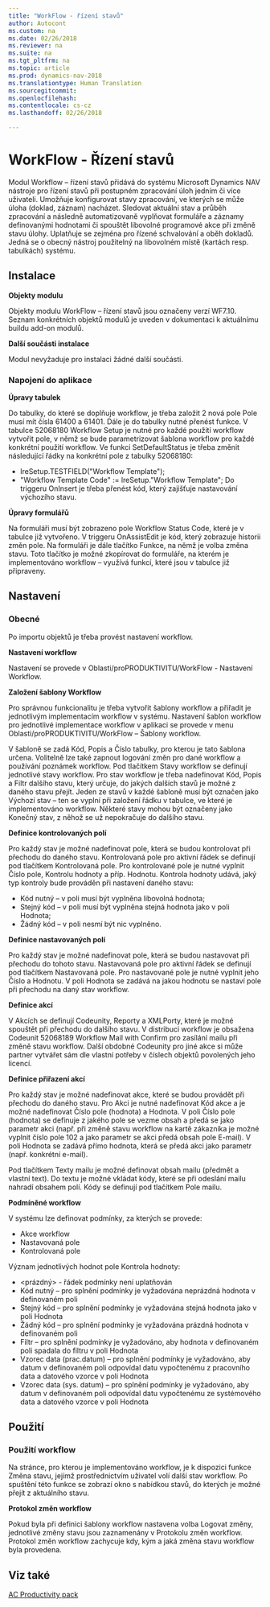 ```yaml
---
title: "WorkFlow - řízení stavů"
author: Autocont
ms.custom: na
ms.date: 02/26/2018
ms.reviewer: na
ms.suite: na
ms.tgt_pltfrm: na
ms.topic: article
ms.prod: dynamics-nav-2018
ms.translationtype: Human Translation
ms.sourcegitcommit: 
ms.openlocfilehash: 
ms.contentlocale: cs-cz
ms.lasthandoff: 02/26/2018

---
```


# <a name="ac-pp-workflow-status-management.md"></a>WorkFlow - Řízení stavů

Modul Workflow – řízení stavů přidává do systému Microsoft Dynamics NAV nástroje pro řízení stavů při postupném zpracování úloh jedním či více uživateli. Umožňuje konfigurovat stavy zpracování, ve kterých se může úloha (doklad, záznam) nacházet. Sledovat aktuální stav a průběh zpracování a následně automatizovaně vyplňovat formuláře a záznamy definovanými hodnotami či spouštět libovolné programové akce při změně stavu úlohy. Uplatňuje se zejména pro řízené schvalování a oběh dokladů. Jedná se o obecný nástroj použitelný na libovolném místě (kartách resp. tabulkách) systému.

## Instalace

**Objekty modulu**

Objekty modulu WorkFlow – řízení stavů jsou označeny verzí WF7.10.
Seznam konkrétních objektů modulů je uveden v dokumentaci k aktuálnímu buildu add-on modulů.

**Další součásti instalace**

Modul nevyžaduje pro instalaci žádné další součásti.

### Napojení do aplikace

**Úpravy tabulek**

Do tabulky, do které se doplňuje workflow, je třeba založit 2 nová pole Pole musí mít čísla 61400 a 61401. Dále je do tabulky nutné přenést funkce. V tabulce 52068180 Workflow Setup je nutné pro každé použití workflow vytvořit pole, v němž se bude parametrizovat šablona workflow pro každé konkrétní použití workflow. Ve funkci SetDefaultStatus je třeba změnit následující řádky na konkrétní pole z tabulky 52068180:
* lreSetup.TESTFIELD("Workflow Template");
* "Workflow Template Code" := lreSetup."Workflow Template";
Do triggeru OnInsert je třeba přenést kód, který zajišťuje nastavování výchozího stavu.

**Úpravy formulářů**

Na formuláři musí být zobrazeno pole Workflow Status Code, které je v tabulce již vytvořeno. V triggeru OnAssistEdit je kód, který zobrazuje historii změn pole. Na formuláři je dále tlačítko Funkce, na němž je volba změna stavu. Toto tlačítko je možné zkopírovat do formuláře, na kterém je implementováno workflow – využívá funkcí, které jsou v tabulce již připraveny.

## Nastavení

### Obecné

Po importu objektů je třeba provést nastavení workflow.

**Nastavení workflow**

Nastavení se provede v Oblasti/proPRODUKTIVITU/WorkFlow - Nastavení Workflow.

**Založení šablony Workflow**

Pro správnou funkcionalitu je třeba vytvořit šablony workflow a přiřadit je jednotlivým implementacím workflow v systému.
Nastavení šablon workflow pro jednotlivé implementace workflow v aplikaci se provede v menu Oblasti/proPRODUKTIVITU/WorkFlow – Šablony workflow.

V šabloně se zadá Kód, Popis a Číslo tabulky, pro kterou je tato šablona určena. Volitelně lze také zapnout logování změn pro dané workflow a používání poznámek workflow.
Pod tlačítkem Stavy workflow se definují jednotlivé stavy workflow.
Pro stav workflow je třeba nadefinovat Kód, Popis a Filtr dalšího stavu, který určuje, do jakých dalších stavů je možné z daného stavu přejít. Jeden ze stavů v každé šabloně musí být označen jako Výchozí stav – ten se vyplní při založení řádku v tabulce, ve které je implementováno workflow. Některé stavy mohou být označeny jako Konečný stav, z něhož se už nepokračuje do dalšího stavu.

**Definice kontrolovaných polí**

Pro každý stav je možné nadefinovat pole, která se budou kontrolovat při přechodu do daného stavu. Kontrolovaná pole pro aktivní řádek se definují pod tlačítkem Kontrolovaná pole. 
Pro kontrolované pole je nutné vyplnit Číslo pole, Kontrolu hodnoty a příp. Hodnotu. Kontrola hodnoty udává, jaký typ kontroly bude prováděn při nastavení daného stavu:
* Kód nutný – v poli musí být vyplněna libovolná hodnota;
* Stejný kód – v poli musí být vyplněna stejná hodnota jako v poli Hodnota;
* Žádný kód – v poli nesmí být nic vyplněno.
 
**Definice nastavovaných polí**

Pro každý stav je možné nadefinovat pole, která se budou nastavovat při přechodu do tohoto stavu. Nastavovaná pole pro aktivní řádek se definují pod tlačítkem Nastavovaná pole. Pro nastavované pole je nutné vyplnit jeho Číslo a Hodnotu. V poli Hodnota se zadává na jakou hodnotu se nastaví pole při přechodu na daný stav workflow.

**Definice akcí**

V Akcích se definují Codeunity, Reporty a XMLPorty, které je možné spouštět při přechodu do dalšího stavu. V distribuci workflow je obsažena Codeunit 52068189 Workflow Mail with Confirm pro zasílání mailu při změně stavu workflow. Další obdobné Codeunity pro jiné akce si může partner vytvářet sám dle vlastní potřeby v číslech objektů povolených jeho licencí.

**Definice přiřazení akcí**

Pro každý stav je možné nadefinovat akce, které se budou provádět při přechodu do daného stavu. Pro Akci je nutné nadefinovat Kód akce a je možné nadefinovat Číslo pole (hodnota) a Hodnota. V poli Číslo pole (hodnota) se definuje z jakého pole se vezme obsah a předá se jako parametr akci (např. při změně stavu workflow na kartě zákazníka je možné vyplnit číslo pole 102 a jako parametr se akci předá obsah pole E-mail). V poli Hodnota se zadává přímo hodnota, která se předá akci jako parametr (např. konkrétní e-mail).

Pod tlačítkem Texty mailu je možné definovat obsah mailu (předmět a vlastní text). Do textu je možné vkládat kódy, které se při odeslání mailu nahradí obsahem polí. Kódy se definují pod tlačítkem Pole mailu.

**Podmíněné workflow**

V systému lze definovat podmínky, za kterých se provede:
* Akce workflow
* Nastavovaná pole
* Kontrolovaná pole
 
Význam jednotlivých hodnot pole Kontrola hodnoty:
* <prázdný> - řádek podmínky není uplatňován
* Kód nutný – pro splnění podmínky je vyžadována neprázdná hodnota v definovaném poli
* Stejný kód – pro splnění podmínky je vyžadována stejná hodnota jako v poli Hodnota
* Žádný kód – pro splnění podmínky je vyžadována prázdná hodnota v definovaném poli
* Filtr – pro splnění podmínky je vyžadováno, aby hodnota v definovaném poli spadala do filtru v poli Hodnota
* Vzorec data (prac.datum) – pro splnění podmínky je vyžadováno, aby datum v definovaném poli odpovídal datu vypočtenému z pracovního data a datového vzorce v poli Hodnota
* Vzorec data (sys. datum) – pro splnění podmínky je vyžadováno, aby datum v definovaném poli odpovídal datu vypočtenému ze systémového data a datového vzorce v poli Hodnota

## Použití

### Použití workflow

Na stránce, pro kterou je implementováno workflow, je k dispozici funkce Změna stavu, jejímž prostřednictvím uživatel volí další stav workflow. Po spuštění této funkce se zobrazí okno s nabídkou stavů, do kterých je možné přejít z aktuálního stavu.

**Protokol změn workflow**

Pokud byla při definici šablony workflow nastavena volba Logovat změny, jednotlivé změny stavu jsou zaznamenány v Protokolu změn workflow. Protokol změn workflow zachycuje kdy, kým a jaká změna stavu workflow byla provedena.

## <a name="see-also"></a>Viz také  
[AC Productivity pack](ac-pp-productivity-pack.md)  